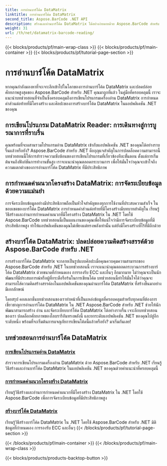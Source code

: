 ```yaml
---
title: การอ่านบาร์โค้ด DataMatrix
linktitle: การอ่านบาร์โค้ด DataMatrix
second_title: Aspose.BarCode .NET API
description: สร้างและอ่านบาร์โค้ด DataMatrix ได้อย่างง่ายดายด้วย Aspose.BarCode สำหรับ .NET เจาะลึกการเขียนโปรแกรมอ่าน DataMatrix และการกำหนดค่าส่วนต่อท้ายที่มีโครงสร้าง
weight: 31
url: /th/net/datamatrix-barcode-reading/
---
```


{{< blocks/products/pf/main-wrap-class >}}
{{< blocks/products/pf/main-container >}}
{{< blocks/products/pf/tutorial-page-section >}}

# การอ่านบาร์โค้ด DataMatrix


หากคุณกำลังมองหาที่จะเจาะลึกเข้าไปในโลกของการอ่านบาร์โค้ด DataMatrix และปลดปล่อยศักยภาพสูงสุดของ Aspose.BarCode สำหรับ .NET คุณมาถูกที่แล้ว ในคู่มือที่ครอบคลุมนี้ เราจะแนะนำบทช่วยสอนที่จำเป็นซึ่งครอบคลุมถึงการเขียนโปรแกรมเครื่องอ่าน DataMatrix การกำหนดค่าส่วนต่อท้ายที่มีโครงสร้าง และศิลปะของการสร้างบาร์โค้ด DataMatrix ในแอปพลิเคชัน .NET ของคุณ

## การเขียนโปรแกรม DataMatrix Reader: การเดินทางสู่การบูรณาการที่ราบรื่น

คุณพร้อมที่จะผสานรวมโปรแกรมอ่าน DataMatrix เข้ากับแอปพลิเคชัน .NET ของคุณได้อย่างราบรื่นแล้วหรือยัง? Aspose.BarCode สำหรับ .NET คือกุญแจสำคัญในการปลดล็อคความสามารถนี้ บทช่วยสอนนี้ให้การสำรวจความซับซ้อนของการเขียนโปรแกรมที่เกี่ยวข้องทีละขั้นตอน ตั้งแต่การเริ่มต้นจนถึงฟังก์ชันการทำงานขั้นสูง เราจะแนะนำคุณตลอดกระบวนการ เพื่อให้มั่นใจว่าคุณจะเข้าใจถึงความแตกต่างของการอ่านบาร์โค้ด DataMatrix ที่มีประสิทธิภาพ

## การกำหนดค่าผนวกโครงสร้าง DataMatrix: การจัดระเบียบข้อมูลด้วยความแม่นยำ

การจัดระเบียบข้อมูลอย่างมีประสิทธิภาพถือเป็นหัวใจสำคัญของทุกการใช้งานที่ประสบความสำเร็จ ในขอบเขตของบาร์โค้ด DataMatrix การกำหนดค่าส่วนต่อท้ายที่มีโครงสร้างมีบทบาทสำคัญใน เรียนรู้วิธีสร้างและอ่านการกำหนดค่าผนวกที่มีโครงสร้าง DataMatrix ใน .NET โดยใช้ Aspose.BarCode บทช่วยสอนนี้เป็นแผนงานของคุณเพื่อให้แน่ใจว่ามีการจัดระเบียบข้อมูลที่มีประสิทธิภาพสูง ทำให้แอปพลิเคชันของคุณไม่เพียงแต่ทรงพลังเท่านั้น แต่ยังมีโครงสร้างที่ไร้ที่ติอีกด้วย

## สร้างบาร์โค้ด DataMatrix: ปลดปล่อยความคิดสร้างสรรค์ด้วย Aspose.BarCode สำหรับ .NET

การสร้างบาร์โค้ด DataMatrix จะกลายเป็นรูปแบบศิลปะเมื่อคุณควบคุมความสามารถของ Aspose.BarCode สำหรับ .NET ในบทช่วยสอนนี้ เราจะแนะนำคุณตลอดกระบวนการสร้างบาร์โค้ด DataMatrix ด้วยขนาดที่กำหนดเอง การรองรับ ECC และอื่นๆ อีกมากมาย ไม่ว่าคุณจะเป็นนักพัฒนาที่มีประสบการณ์หรือผู้ที่กระตือรือร้นในการเขียนโค้ด บทช่วยสอนนี้ทำให้มั่นใจได้ว่าคุณจะสามารถใส่ความคิดสร้างสรรค์ลงในแอปพลิเคชันของคุณผ่านบาร์โค้ด DataMatrix ที่สร้างขึ้นมาอย่างมีเอกลักษณ์

โดยสรุป คอลเลกชั่นบทช่วยสอนของเราทำหน้าที่เป็นแหล่งข้อมูลที่ครอบคลุมสำหรับทุกคนที่ต้องการเชี่ยวชาญการอ่านบาร์โค้ด DataMatrix ใน .NET Aspose.BarCode สำหรับ .NET ช่วยให้นักพัฒนาสามารถสร้าง อ่าน และจัดระเบียบบาร์โค้ด DataMatrix ได้อย่างราบรื่น เจาะลึกบทช่วยสอนของเรา ปลดล็อกศักยภาพของไลบรารีอันทรงพลังนี้ และยกระดับแอปพลิเคชัน .NET ของคุณไปสู่อีกระดับหนึ่ง พร้อมที่จะเริ่มต้นการผจญภัยการเขียนโค้ดนี้แล้วหรือยัง? มาเริ่มกันเลย!
## บทช่วยสอนการอ่านบาร์โค้ด DataMatrix
### [การเขียนโปรแกรมอ่าน DataMatrix](./datamatrix-reader-programming/)
สำรวจการเขียนโปรแกรมเครื่องอ่าน DataMatrix ด้วย Aspose.BarCode สำหรับ .NET เรียนรู้วิธีสร้างและอ่านบาร์โค้ด DataMatrix ในแอปพลิเคชัน .NET ของคุณด้วยคำแนะนำที่ครอบคลุมนี้
### [การกำหนดค่าผนวกโครงสร้าง DataMatrix](./datamatrix-structured-append-configuration/)
เรียนรู้วิธีสร้างและอ่านการกำหนดค่าผนวกที่มีโครงสร้าง DataMatrix ใน .NET โดยใช้ Aspose.BarCode เพื่อการจัดระเบียบข้อมูลที่มีประสิทธิภาพสูง
### [สร้างบาร์โค้ด DataMatrix](./datamatrix-versions/)
เรียนรู้วิธีสร้างบาร์โค้ด DataMatrix ใน .NET โดยใช้ Aspose.BarCode สำหรับ .NET มิติข้อมูลที่กำหนดเอง การรองรับ ECC และอื่นๆ
{{< /blocks/products/pf/tutorial-page-section >}}

{{< /blocks/products/pf/main-container >}}
{{< /blocks/products/pf/main-wrap-class >}}

{{< blocks/products/products-backtop-button >}}
